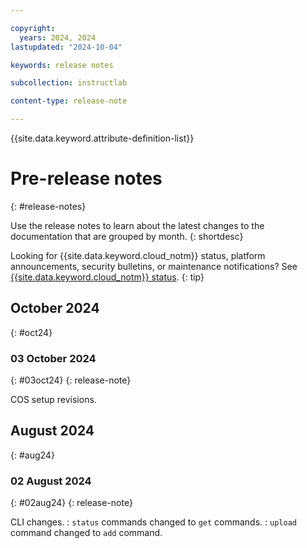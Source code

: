 ```yaml
---

copyright: 
  years: 2024, 2024
lastupdated: "2024-10-04"

keywords: release notes

subcollection: instructlab

content-type: release-note

---
```


{{site.data.keyword.attribute-definition-list}}


# Pre-release notes
{: #release-notes}

Use the release notes to learn about the latest changes to the documentation that are grouped by month.
{: shortdesc}

Looking for {{site.data.keyword.cloud_notm}} status, platform announcements, security bulletins, or maintenance notifications? See [{{site.data.keyword.cloud_notm}} status](https://cloud.ibm.com/status?selected=status).
{: tip}


## October 2024
{: #oct24}

### 03 October 2024
{: #03oct24}
{: release-note}

COS setup revisions.


## August 2024
{: #aug24}

### 02 August 2024
{: #02aug24}
{: release-note}

CLI changes.
:   `status` commands changed to `get` commands.
:   `upload` command changed to `add` command.
